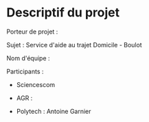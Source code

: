 # Descriptif du projet

Porteur de projet : 

Sujet : Service d'aide au trajet Domicile - Boulot

Nom d'équipe :

Participants : 

- Sciencescom

- AGR :
- Polytech :  Antoine Garnier

